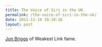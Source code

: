 ```yaml
---
title: The Voice of Siri in the UK
permalink: /the-voice-of-siri-in-the-uk/
date: 2011-11-10 19:18:16
layout: post
---
```


[Jon Briggs](http://www.jonbriggs.com/voice.php#) of Weakest Link fame.